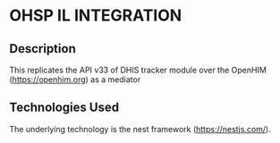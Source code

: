 # OHSP IL INTEGRATION

## Description

This replicates the API v33 of DHIS tracker module over the OpenHIM (https://openhim.org) as a mediator

## Technologies Used

The underlying technology is the nest framework (https://nestjs.com/).

